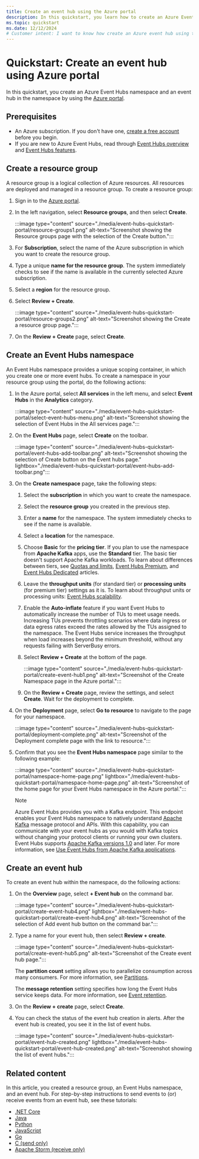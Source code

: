 ```yaml
---
title: Create an event hub using the Azure portal
description: In this quickstart, you learn how to create an Azure Event Hubs namespace and an event hub in the namespace by using Azure portal.
ms.topic: quickstart
ms.date: 12/12/2024
# Customer intent: I want to know how create an Azure event hub using the Azure portal. 
---
```


# Quickstart: Create an event hub using Azure portal
In this quickstart, you create an Azure Event Hubs namespace and an event hub in the namespace by using the [Azure portal](https://portal.azure.com). 


## Prerequisites

- An Azure subscription. If you don't have one, [create a free account](https://azure.microsoft.com/free/) before you begin.
- If you are new to Azure Event Hubs, read through [Event Hubs overview](event-hubs-about.md) and [Event Hubs features](event-hubs-features.md).

## Create a resource group

A resource group is a logical collection of Azure resources. All resources are deployed and managed in a resource group. To create a resource group:

1. Sign in to the [Azure portal](https://portal.azure.com).
1. In the left navigation, select **Resource groups**, and then select **Create**. 

    :::image type="content" source="./media/event-hubs-quickstart-portal/resource-groups1.png" alt-text="Screenshot showing the Resource groups page with the selection of the Create button.":::
1. For **Subscription**, select the name of the Azure subscription in which you want to create the resource group.
1. Type a unique **name for the resource group**. The system immediately checks to see if the name is available in the currently selected Azure subscription.
1. Select a **region** for the resource group.
1. Select **Review + Create**.

    :::image type="content" source="./media/event-hubs-quickstart-portal/resource-groups2.png" alt-text="Screenshot showing the Create a resource group page.":::
1. On the **Review + Create** page, select **Create**. 

## Create an Event Hubs namespace

An Event Hubs namespace provides a unique scoping container, in which you create one or more event hubs. To create a namespace in your resource group using the portal, do the following actions:

1. In the Azure portal, select **All services** in the left menu, and select **Event Hubs** in the **Analytics** category.

    :::image type="content" source="./media/event-hubs-quickstart-portal/select-event-hubs-menu.png" alt-text="Screenshot showing the selection of Event Hubs in the All services page.":::
1. On the **Event Hubs** page, select **Create** on the toolbar.

    :::image type="content" source="./media/event-hubs-quickstart-portal/event-hubs-add-toolbar.png" alt-text="Screenshot showing the selection of Create button on the Event hubs page." lightbox="./media/event-hubs-quickstart-portal/event-hubs-add-toolbar.png":::
1. On the **Create namespace** page, take the following steps:  
   1. Select the **subscription** in which you want to create the namespace.  
   1. Select the **resource group** you created in the previous step.   
   1. Enter a **name** for the namespace. The system immediately checks to see if the name is available.  
   1. Select a **location** for the namespace.
   1. Choose **Basic** for the **pricing tier**. If you plan to use the namespace from **Apache Kafka** apps, use the **Standard** tier. The basic tier doesn't support Apache Kafka workloads. To learn about differences between tiers, see [Quotas and limits](event-hubs-quotas.md), [Event Hubs Premium](event-hubs-premium-overview.md), and [Event Hubs Dedicated](event-hubs-dedicated-overview.md) articles. 
   1. Leave the **throughput units** (for standard tier) or **processing units** (for premium tier) settings as it is. To learn about throughput units or processing units: [Event Hubs scalability](event-hubs-scalability.md).
   1. Enable the **Auto-inflate** feature if you want Event Hubs to automatically increase the number of TUs to meet usage needs. Increasing TUs prevents throttling scenarios where data ingress or data egress rates exceed the rates allowed by the TUs assigned to the namespace. The Event Hubs service increases the throughput when load increases beyond the minimum threshold, without any requests failing with ServerBusy errors.  
   1. Select **Review + Create** at the bottom of the page.
      
        :::image type="content" source="./media/event-hubs-quickstart-portal/create-event-hub1.png" alt-text="Screenshot of the Create Namespace page in the Azure portal.":::
   1. On the **Review + Create** page, review the settings, and select **Create**. Wait for the deployment to complete.       
1. On the **Deployment** page, select **Go to resource** to navigate to the page for your namespace. 
      
      :::image type="content" source="./media/event-hubs-quickstart-portal/deployment-complete.png" alt-text="Screenshot of the Deployment complete page with the link to resource.":::
1. Confirm that you see the **Event Hubs namespace** page similar to the following example:   

      :::image type="content" source="./media/event-hubs-quickstart-portal/namespace-home-page.png" lightbox="./media/event-hubs-quickstart-portal/namespace-home-page.png" alt-text="Screenshot of the home page for your Event Hubs namespace in the Azure portal.":::

      > [!NOTE]
      > Azure Event Hubs provides you with a Kafka endpoint. This endpoint enables your Event Hubs namespace to natively understand [Apache Kafka](https://kafka.apache.org/intro) message protocol and APIs. With this capability, you can communicate with your event hubs as you would with Kafka topics without changing your protocol clients or running your own clusters. Event Hubs supports [Apache Kafka versions 1.0](https://kafka.apache.org/10/documentation.html) and later. For more information, see [Use Event Hubs from Apache Kafka applications](azure-event-hubs-kafka-overview.md).
    
## Create an event hub

To create an event hub within the namespace, do the following actions:

1. On the **Overview** page, select **+ Event hub** on the command bar. 
   
      :::image type="content" source="./media/event-hubs-quickstart-portal/create-event-hub4.png" lightbox="./media/event-hubs-quickstart-portal/create-event-hub4.png" alt-text="Screenshot of the selection of Add event hub button on the command bar.":::
1. Type a name for your event hub, then select **Review + create**.
   
      :::image type="content" source="./media/event-hubs-quickstart-portal/create-event-hub5.png" alt-text="Screenshot of the Create event hub page.":::

    The **partition count** setting allows you to parallelize consumption across many consumers. For more information, see [Partitions](event-hubs-scalability.md#partitions).

    The **message retention** setting specifies how long the Event Hubs service keeps data. For more information, see [Event retention](event-hubs-features.md#event-retention).
1. On the **Review + create** page, select **Create**. 
1. You can check the status of the event hub creation in alerts. After the event hub is created, you see it in the list of event hubs.

      :::image type="content" source="./media/event-hubs-quickstart-portal/event-hub-created.png" lightbox="./media/event-hubs-quickstart-portal/event-hub-created.png" alt-text="Screenshot showing the list of event hubs.":::
    
## Related content

In this article, you created a resource group, an Event Hubs namespace, and an event hub. For step-by-step instructions to send events to (or) receive events from an event hub, see these tutorials: 

- [.NET Core](event-hubs-dotnet-standard-getstarted-send.md)
- [Java](event-hubs-java-get-started-send.md)
- [Python](event-hubs-python-get-started-send.md)
- [JavaScript](event-hubs-node-get-started-send.md)
- [Go](event-hubs-go-get-started-send.md)
- [C (send only)](event-hubs-c-getstarted-send.md)
- [Apache Storm (receive only)](event-hubs-storm-getstarted-receive.md)


[3]: ./media/event-hubs-quickstart-portal/sender1.png
[4]: ./media/event-hubs-quickstart-portal/receiver1.png
